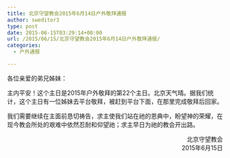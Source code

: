 ```yaml
---
title: 北京守望教会2015年6月14日户外敬拜通报
author: sweditor3
type: post
date: 2015-06-15T03:29:14+00:00
url: /2015/06/15/北京守望教会2015年6月14日户外敬拜通报/
categories:
  - 户外通报

---
```

各位亲爱的弟兄姊妹：

主内平安！这个主日是2015年户外敬拜的第22个主日。北京天气晴。据我们统计，这个主日有一位姊妹去平台敬拜，被赶到平台下面，在那里完成敬拜后回家。

我们需要继续在主面前恳切祷告，求主使我们站在祂的恩典中，盼望神的荣耀，在现今教会所处的艰难中依然忍耐和仰望祂；求主早日为祂的教会开出路。

<p style="text-align: right;">
  北京守望教会<br /> 2015年6月15日
</p>